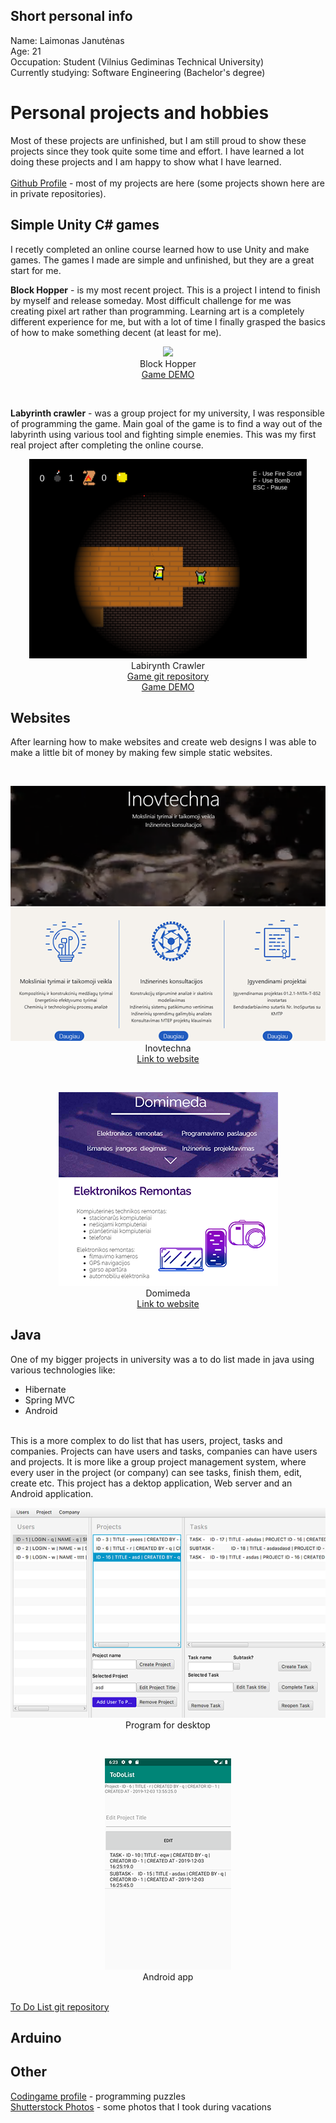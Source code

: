 ## Short personal info

Name: Laimonas Janutėnas 
<br />
Age: 21 
<br />
Occupation: Student (Vilnius Gediminas Technical University)
<br />
Currently studying: Software Engineering (Bachelor's degree) 
<br />

# Personal projects and hobbies

Most of these projects are unfinished, but I am still proud to show these projects since they took quite some time and effort. I have learned a lot doing these projects and I am happy to show what I have learned. 
<br />
<br />
[Github Profile](https://github.com/katinas15) - most of my projects are here (some projects shown here are in private repositories).
<br />

## Simple Unity C# games

I recetly completed an online course learned how to use Unity and make games. The games I made are simple and unfinished, but they are a great start for me.
<br />

<b>Block Hopper</b> - is my most recent project. This is a project I intend to finish by myself and release someday. Most difficult challenge for me was creating pixel art rather than programming. Learning art is a completely different experience for me, but with a lot of time I finally grasped the basics of how to make something decent (at least for me).
<br />
    <p align="center">
      <img src="block.gif">
        <br />
        Block Hopper
       <br />
      <a href="https://katinas15.itch.io/blockhopperkatinas">Game DEMO</a>
    </p>
<br />

<b>Labyrinth crawler</b> - was a group project for my university, I was responsible of programming the game. Main goal of the game is to find a way out of the labyrinth using various tool and fighting simple enemies. This was my first real project after completing the online course. 
<br />
  <p align="center">
    <img src="crawler.png">
    <br />
    Labirynth Crawler
    <br />
    <a href="https://github.com/katinas15/Labyrinth_crawler">Game git repository</a>
    <br />
    <a href="https://katinas15.itch.io/katinaslabyrinthcrawlerdemo">Game DEMO</a>
  </p>


## Websites

After learning how to make websites and create web designs I was able to make a little bit of money by making few simple static websites.

<br />
  <p align="center">
    <img src="inov.png">
    <br />
    Inovtechna
    <br />
    <a href="http://inovtechna.lt/">Link to website</a>
  </p>
  
<br />
  
  <p align="center">
    <img src="dom.png">
    <br />
    Domimeda
    <br />
    <a href="https://domimeda.com/">Link to website</a>
  </p>


## Java

One of my bigger projects in university was a to do list made in java using various technologies like:
* Hibernate
* Spring MVC
* Android

<br />
This is a more complex to do list that has users, project, tasks and companies. Projects can have users and tasks, companies can have users and projects. It is more like a group project management system, where every user in the project (or company) can see tasks, finish them, edit, create etc. This project has a dektop application, Web server and an Android application.

<br />

  <p align="center">
    <img src="javadesk.png">
  <br />
   Program for desktop
   </p>
 
<br />

<p align="center">
  <img src="javaandr.png">
  <br />
  Android app
</p>

<br />
<a href="https://github.com/katinas15/ToDoList-java-">To Do List git repository</a>

## Arduino



## Other


[Codingame profile](https://www.codingame.com/profile/df8e16abde9b88d3623eaf9f7e13f8899915731) - programming puzzles
<br />
[Shutterstock Photos](https://www.shutterstock.com/g/laimisj?rid=177746324) - some photos that I took during vacations
<br />



